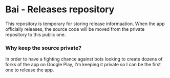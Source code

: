 # Bai - Releases repository
This repository is temporary for storing release informaation. When the app officially releases, the source code will be moved from the private repository to this public one.

### Why keep the source private?
In order to have a fighting chance against bots looking to create dozens of forks of the app on Google Play, I'm keeping it private so I can be the first one to release the app.
